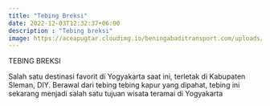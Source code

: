 ```yaml
---
title: "Tebing Breksi"
date: 2022-12-03T12:32:37+06:00
description : "Tebing breksi"
image: https://aceapugtar.cloudimg.io/beningabaditransport.com/uploads/tebing-breksi-wisata-murah-jogja.jpg?w=600&radius=25&force_format=png&
---
```

TEBING BREKSI

Salah satu destinasi favorit di Yogyakarta saat ini, terletak di Kabupaten Sleman, DIY. Berawal dari tebing tebing kapur yang dipahat, tebing ini sekarang menjadi salah satu tujuan wisata teramai di Yogyakarta

